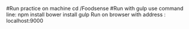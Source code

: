 
#Run practice on machine
    cd /Foodsense
#Run with gulp use command line:
    npm install
    bower install
    gulp
    Run on browser with address : localhost:9000
